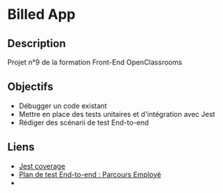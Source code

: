 # Billed App

## Description

Projet n°9 de la formation Front-End OpenClassrooms

## Objectifs

- Débugger un code existant
- Mettre en place des tests unitaires et d'intégration avec Jest
- Rédiger des scénarii de test End-to-end

## Liens

- [Jest coverage](https://github.com/Okuspo/OC_P9_Billed/blob/master/bill-app/Billed-app-FR-Front/jest_coverage_report.png)
- [Plan de test End-to-end : Parcours Employé](https://github.com/Okuspo/OC_P9_Billed/blob/master/bill-app/Billed-app-FR-Front/src/E2E/End-to-end%20tests.md)
- 